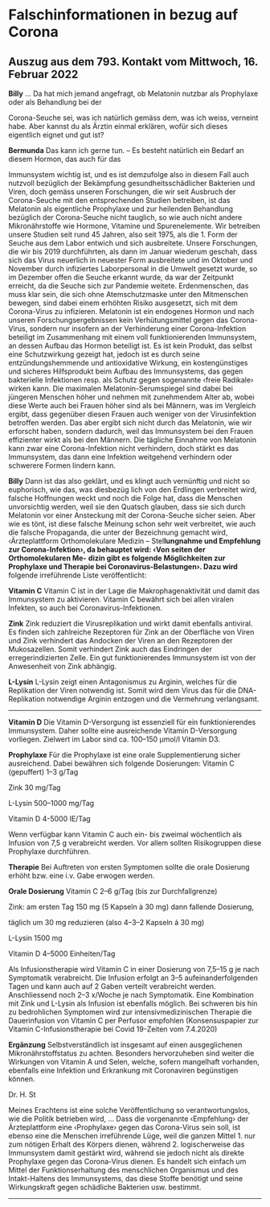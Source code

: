 # Falschinformationen in bezug auf Corona

## Auszug aus dem 793. Kontakt vom Mittwoch, 16. Februar 2022

**Billy** … Da hat mich jemand angefragt, ob Melatonin nutzbar als Prophylaxe oder als Behandlung bei der

Corona-Seuche sei, was ich natürlich gemäss dem, was ich weiss, verneint habe. Aber kannst du als Ärztin einmal
erklären, wofür sich dieses eigentlich eignet und gut ist?

**Bermunda** Das kann ich gerne tun. – Es besteht natürlich ein Bedarf an diesem Hormon, das auch für das

Immunsystem wichtig ist, und es ist demzufolge also in diesem Fall auch nutzvoll bezüglich der Bekämpfung
gesundheitsschädlicher Bakterien und Viren, doch gemäss unseren Forschungen, die wir seit Ausbruch der
Corona-Seuche mit den entsprechenden Studien betreiben, ist das Melatonin als eigentliche Prophylaxe und zur
heilenden Behandlung bezüglich der Corona-Seuche nicht tauglich, so wie auch nicht andere Mikronährstoffe
wie Hormone, Vitamine und Spurenelemente. Wir betreiben unsere Studien seit rund 45 Jahren, also seit 1975,
als die 1. Form der Seuche aus dem Labor entwich und sich ausbreitete. Unsere Forschungen, die wir bis 2019
durchführten, als dann im Januar wiederum geschah, dass sich das Virus neuerlich in neuester Form ausbreitete
und im Oktober und November durch infiziertes Laborpersonal in die Umwelt gesetzt wurde, so im Dezember
offen die Seuche erkannt wurde, da war der Zeitpunkt erreicht, da die Seuche sich zur Pandemie weitete. Erdenmenschen, das muss klar sein, die sich ohne Atemschutzmaske unter den Mitmenschen bewegen, sind dabei
einem erhöhten Risiko ausgesetzt, sich mit dem Corona-Virus zu infizieren. Melatonin ist ein endogenes Hormon
und nach unseren Forschungsergebnissen kein Verhütungsmittel gegen das Corona-Virus, sondern nur insofern
an der Verhinderung einer Corona-Infektion beteiligt im Zusammenhang mit einem voll funktionierenden Immunsystem, an dessen Aufbau das Hormon beteiligt ist. Es ist kein Produkt, das selbst eine Schutzwirkung gezeigt
hat, jedoch ist es durch seine entzündungshemmende und antioxidative Wirkung, ein kostengünstiges und sicheres Hilfsprodukt beim Aufbau des Immunsystems, das gegen bakterielle Infektionen resp. als Schutz gegen
sogenannte ‹freie Radikale› wirken kann.
Die maximalen Melatonin-Serumspiegel sind dabei bei jüngeren Menschen höher und nehmen mit zunehmendem Alter ab, wobei diese Werte auch bei Frauen höher sind als bei Männern, was im Vergleich ergibt, dass
gegenüber diesen Frauen auch weniger von der Virusinfektion betroffen werden.
Das aber ergibt sich nicht durch das Melatonin, wie wir erforscht haben, sondern dadurch, weil das Immunsystem
bei den Frauen effizienter wirkt als bei den Männern. Die tägliche Einnahme von Melatonin kann zwar eine
Corona-Infektion nicht verhindern, doch stärkt es das Immunsystem, das dann eine Infektion weitgehend verhindern oder schwerere Formen lindern kann.

**Billy** Dann ist das also geklärt, und es klingt auch vernünftig und nicht so euphorisch, wie das, was diesbezüg
lich von den Erdlingen verbreitet wird, falsche Hoffnungen weckt und noch die Folge hat, dass die Menschen
unvorsichtig werden, weil sie den Quatsch glauben, dass sie sich durch Melatonin vor einer Ansteckung mit der
Corona-Seuche sicher seien. Aber wie es tönt, ist diese falsche Meinung schon sehr weit verbreitet, wie auch die
falsche Propaganda, die unter der Bezeichnung gemacht wird, ‹Ärzteplattform Orthomolekulare Medizin – Stel**lungnahme und Empfehlung zur Corona-Infektion›, da behauptet wird: ‹Von seiten der Orthomolekularen Me-**
**dizin gibt es folgende Möglichkeiten zur Prophylaxe und Therapie bei Coronavirus-Belastungen›. Dazu wird**
folgende irreführende Liste veröffentlicht:

**Vitamin C**
Vitamin C ist in der Lage die Makrophagenaktivität und damit das Immunsystem zu aktivieren. Vitamin C
bewährt sich bei allen viralen Infekten, so auch bei Coronavirus-Infektionen.

**Zink**
Zink reduziert die Virusreplikation und wirkt damit ebenfalls antiviral. Es finden sich zahlreiche Rezeptoren
für Zink an der Oberfläche von Viren und Zink verhindert das Andocken der Viren an den Rezeptoren der
Mukosazellen. Somit verhindert Zink auch das Eindringen der erregerindizierten Zelle. Ein gut funktionierendes Immunsystem ist von der Anwesenheit von Zink abhängig.

**L-Lysin**
L-Lysin zeigt einen Antagonismus zu Arginin, welches für die Replikation der Viren notwendig ist. Somit
wird dem Virus das für die DNA-Replikation notwendige Arginin entzogen und die Vermehrung verlangsamt.


-----

**Vitamin D**
Die Vitamin D-Versorgung ist essenziell für ein funktionierendes Immunsystem. Daher sollte eine ausreichende Vitamin D-Versorgung vorliegen. Zielwert im Labor sind ca. 100–150 µmol/l Vitamin D3.

**Prophylaxe**
Für die Prophylaxe ist eine orale Supplementierung sicher ausreichend. Dabei bewähren sich folgende Dosierungen:
Vitamin C (gepuffert) 1–3 g/Tag

Zink 30 mg/Tag

L-Lysin 500–1000 mg/Tag

Vitamin D 4-5000 IE/Tag

Wenn verfügbar kann Vitamin C auch ein- bis zweimal wöchentlich als Infusion von 7,5 g verabreicht werden. Vor allem sollten Risikogruppen diese Prophylaxe durchführen.

**Therapie**
Bei Auftreten von ersten Symptomen sollte die orale Dosierung erhöht bzw. eine i.v. Gabe erwogen werden.

**Orale Dosierung**
Vitamin C 2–6 g/Tag (bis zur Durchfallgrenze)

Zink: am ersten Tag 150 mg (5 Kapseln à 30 mg) dann fallende Dosierung,

täglich um 30 mg reduzieren (also 4–3–2 Kapseln á 30 mg)

L-Lysin 1500 mg

Vitamin D 4–5000 Einheiten/Tag

Als Infusionstherapie wird Vitamin C in einer Dosierung von 7,5–15 g je nach Symptomatik verabreicht. Die
Infusion erfolgt an 3–5 aufeinanderfolgenden Tagen und kann auch auf 2 Gaben verteilt verabreicht werden. Anschliessend noch 2–3 x/Woche je nach Symptomatik. Eine Kombination mit Zink und L-Lysin als
Infusion ist ebenfalls möglich.
Bei schweren bis hin zu bedrohlichen Symptomen wird zur intensivmedizinischen Therapie die Dauerinfusion von Vitamin C per Perfusor empfohlen (Konsensuspapier zur Vitamin C-Infusionstherapie bei Covid
19-Zeiten vom 7.4.2020)

**Ergänzung**
Selbstverständlich ist insgesamt auf einen ausgeglichenen Mikronährstoffstatus zu achten. Besonders hervorzuheben sind weiter die Wirkungen von Vitamin A und Selen, welche, sofern mangelhaft vorhanden,
ebenfalls eine Infektion und Erkrankung mit Coronaviren begünstigen können.

Dr. H. St

Meines Erachtens ist eine solche Veröffentlichung so verantwortungslos, wie die Politik betrieben wird, …
Dass die vorgenannte ‹Empfehlung› der Ärzteplattform eine ‹Prophylaxe› gegen das Corona-Virus sein soll, ist
ebenso eine die Menschen irreführende Lüge, weil die ganzen Mittel 1. nur zum nötigen Erhalt des Körpers dienen, während 2. logischerweise das Immunsystem damit gestärkt wird, während sie jedoch nicht als direkte Prophylaxe gegen das Corona-Virus dienen. Es handelt sich einfach um Mittel der Funktionserhaltung des menschlichen Organismus und des Intakt-Haltens des Immunsystems, das diese Stoffe benötigt und seine Wirkungskraft
gegen schädliche Bakterien usw. bestimmt.


-----

